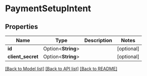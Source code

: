 # PaymentSetupIntent

## Properties

Name | Type | Description | Notes
------------ | ------------- | ------------- | -------------
**id** | Option<**String**> |  | [optional]
**client_secret** | Option<**String**> |  | [optional]

[[Back to Model list]](../README.md#documentation-for-models) [[Back to API list]](../README.md#documentation-for-api-endpoints) [[Back to README]](../README.md)



